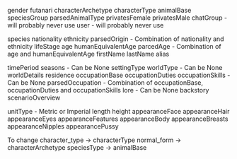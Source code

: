 gender
futanari
characterArchetype
characterType
animalBase
speciesGroup
parsedAnimalType
privatesFemale
privatesMale
chatGroup - will probably never use
user - will probably never use 

species
nationality
ethnicity
parsedOrigin - Combination of nationality and ethnicity
lifeStage
age
humanEquivalentAge
parcedAge - Combination of age and humanEquivalentAge
firstName
lastName
alias

timePeriod
seasons - Can be None
settingType
worldType - Can be None
worldDetails
residence
occupationBase
occupationDuties
occupationSkills - Can be None
parsedOccupation - Combination of occupationBase, occupationDuties and occupationSkills
lore - Can be None
backstory
scenarioOverview

unitType - Metric or Imperial
length
height
appearanceFace
appearanceHair
appearanceEyes
appearanceFeatures
appearanceBody
appearanceBreasts
appearanceNipples
appearancePussy

To change
character_type -> characterType
normal_form -> characterArchetype
speciesType -> animalBase
